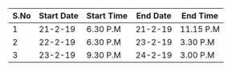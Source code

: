 S.No | Start Date  | Start Time  |  End Date  | End Time      |
---- | ----------- | ----------  | ---------- | ------------- | 
 1   |  21-2-19    |   6.30 P.M  |   21-2-19  |  11.15 P.M    | 
 2   |  22-2-19    |   6.30 P.M  |   23-2-19  |  3.30 P.M     | 
 3   |  23-2-19    |   9.30 P.M  |   24-2-19  |  3.00 P.M     |